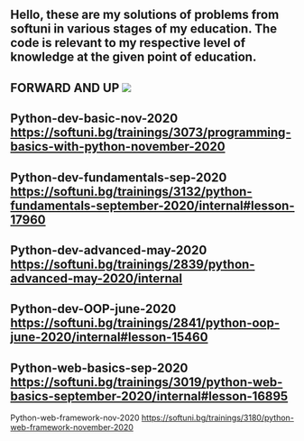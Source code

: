 Hello, these are my solutions of problems from softuni in various stages of my education. The code is relevant to my respective level of knowledge at the given point of education.
----
FORWARD AND UP
![](https://spisanie8.bg/uf/articles/6275/item_istock667315292.jpg)
----
Python-dev-basic-nov-2020
https://softuni.bg/trainings/3073/programming-basics-with-python-november-2020
----
Python-dev-fundamentals-sep-2020
https://softuni.bg/trainings/3132/python-fundamentals-september-2020/internal#lesson-17960
----
Python-dev-advanced-may-2020
https://softuni.bg/trainings/2839/python-advanced-may-2020/internal
----
Python-dev-OOP-june-2020
https://softuni.bg/trainings/2841/python-oop-june-2020/internal#lesson-15460
----
Python-web-basics-sep-2020
https://softuni.bg/trainings/3019/python-web-basics-september-2020/internal#lesson-16895
----
Python-web-framework-nov-2020
https://softuni.bg/trainings/3180/python-web-framework-november-2020
